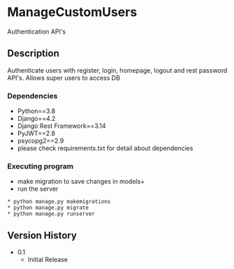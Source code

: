
# ManageCustomUsers

Authentication API's

## Description

Authenticate users with register, login, homepage, logout and rest password API's. Allows super users to access DB

### Dependencies

* Python==3.8
* Django==4.2
* Django Rest Framework==3.14
* PyJWT==2.8
* psycopg2==2.9
* please check requirements.txt for detail about dependencies

### Executing program

* make migration to save changes in models+
* run the server
```
* python manage.py makemigrations
* python manage.py migrate
* python manage.py runserver
```

## Version History

* 0.1
    * Initial Release


